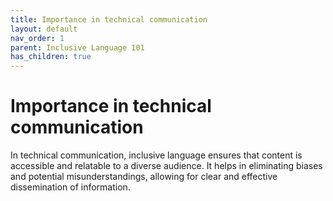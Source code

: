 ```yaml
---
title: Importance in technical communication
layout: default
nav_order: 1
parent: Inclusive Language 101
has_children: true
---
```

# Importance in technical communication

In technical communication, inclusive language ensures that content is accessible and relatable to a diverse audience. It helps in eliminating biases and potential misunderstandings, allowing for clear and effective dissemination of information.

